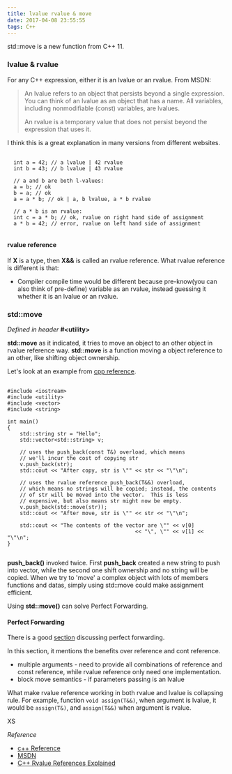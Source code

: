 ```yaml
---
title: lvalue rvalue & move
date: 2017-04-08 23:55:55
tags: C++
---
```

std::move is a new function from C++ 11.
### lvalue & rvalue
For any C++ expression, either it is an lvalue or an rvalue. From MSDN:
>  An lvalue refers to an object that persists beyond a single expression. You can think of an lvalue as an object that has a name. All variables, including nonmodifiable (const) variables, are lvalues.
> 
> An rvalue is a temporary value that does not persist beyond the expression that uses it.

I think this is a great explanation in many versions from different websites.

<pre>
  <code class='cpp'>
  int a = 42; // a lvalue | 42 rvalue
  int b = 43; // b lvalue | 43 rvalue

  // a and b are both l-values:
  a = b; // ok
  b = a; // ok
  a = a * b; // ok | a, b lvalue, a * b rvalue

  // a * b is an rvalue:
  int c = a * b; // ok, rvalue on right hand side of assignment
  a * b = 42; // error, rvalue on left hand side of assignment
  </code>
</pre>

#### rvalue reference
If **X** is a type, then **X&&** is called an rvalue reference. What rvalue reference is different is that:

* Compiler compile time would be different because pre-know(you can also think of pre-define) variable as an rvalue, instead guessing it whether it is an lvalue or an rvalue.

### std::move
*Defined in header* **#&lt;utility>**

**std::move** as it indicated, it tries to move an object to an other object in rvalue reference way. **std::move** is a function moving a object reference to an other, like shifting object ownership.

Let's look at an example from [cpp reference](http://en.cppreference.com/w/cpp/utility/move).

<pre>
  <code class='cpp'>
#include &lt;iostream>
#include &lt;utility>
#include &lt;vector>
#include &lt;string>
 
int main()
{
    std::string str = "Hello";
    std::vector&lt;std::string> v;
 
    // uses the push_back(const T&) overload, which means 
    // we'll incur the cost of copying str
    v.push_back(str);
    std::cout << "After copy, str is \"" << str << "\"\n";
 
    // uses the rvalue reference push_back(T&&) overload, 
    // which means no strings will be copied; instead, the contents
    // of str will be moved into the vector.  This is less
    // expensive, but also means str might now be empty.
    v.push_back(std::move(str));
    std::cout << "After move, str is \"" << str << "\"\n";
 
    std::cout << "The contents of the vector are \"" << v[0]
                                         << "\", \"" << v[1] << "\"\n";
}
  </code>
</pre>

 **push_back()** invoked twice. First **push_back** created a new string to push into vector, while the second one shift ownership and no string will be copied. When we try to 'move' a complex object with lots of members functions and datas, simply using std::move could make assignment efficient.
 
 Using **std::move()** can solve Perfect Forwarding.
 
#### Perfect Forwarding

There is a good [section](http://thbecker.net/articles/rvalue_references/section_07.html) discussing perfect forwarding.

In this section, it mentions the benefits over reference and cont reference.

* multiple arguments - need to provide all combinations of reference and const reference, while rvalue reference only need one implementation.
* block move semantics - if parameters passing is an lvalue

What make rvalue reference working in both rvalue and lvalue is collapsing rule. For example,  function ```void assign(T&&)```, when argument is lvalue, it would be ```assign(T&)```, and ```assign(T&&)``` when argument is rvalue.
 
 XS

*Reference*

* [c++ Reference](http://en.cppreference.com/w/cpp/language/value_category)
* [MSDN](https://msdn.microsoft.com/en-us/library/f90831hc.aspx)
* [C++ Rvalue References Explained](http://en.cppreference.com/w/cpp/utility/move)